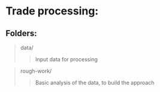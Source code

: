 # Trade processing:

## Folders:
> data/
>> Input data for processing

> rough-work/
>> Basic analysis of the data, to build the approach